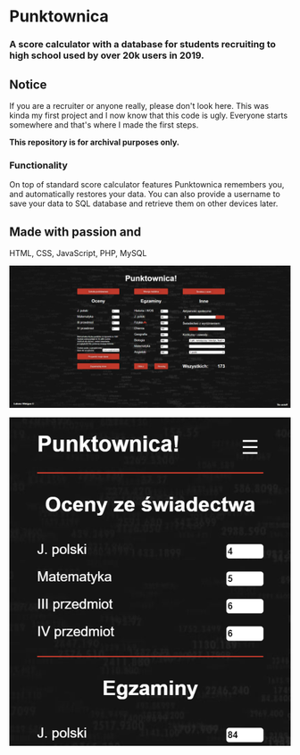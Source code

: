 # Punktownica
### A score calculator with a database for students recruiting to high school used by over 20k users in 2019.

## Notice
If you are a recruiter or anyone really, please don't look here.
This was kinda my first project and I now know that this code is ugly.
Everyone starts somewhere and that's where I made the first steps.

**This repository is for archival purposes only.**

### Functionality
On top of standard score calculator features Punktownica remembers you, and automatically restores your data. You can also provide a username to save your data to SQL database and retrieve them on other devices later.

## Made with passion and
HTML, CSS, JavaScript, PHP, MySQL

![thumbnail-desktop](./thumbnail-desktop.png)

![thumbnail-mobile](./thumbnail-mobile.png)

